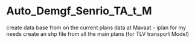 # Auto_Demgf_Senrio_TA_t_M
create data base from on the current plans data at Mavaat - iplan 
for my needs create an shp file from all the main plans (for TLV transport Model)      
